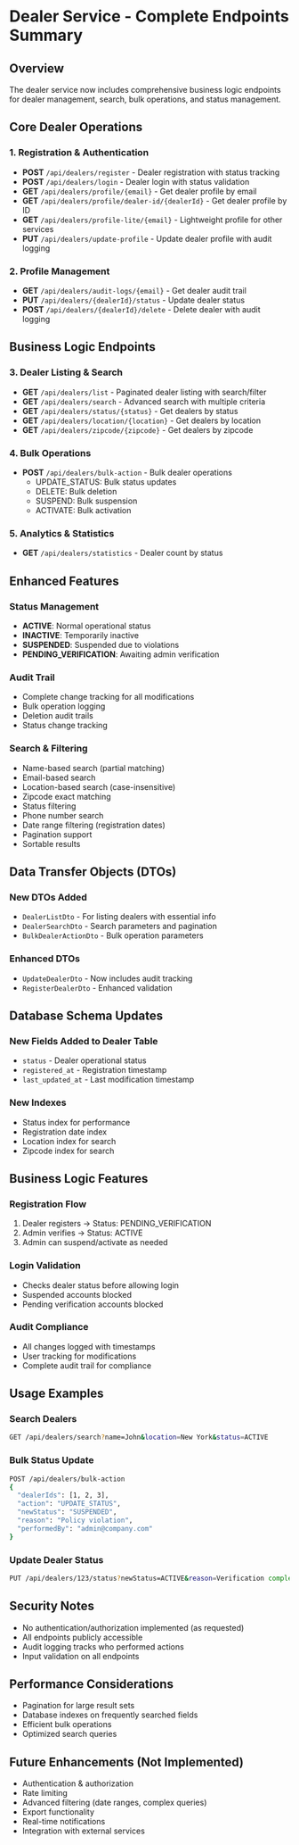 # Dealer Service - Complete Endpoints Summary

## Overview

The dealer service now includes comprehensive business logic endpoints for dealer management, search, bulk operations, and status management.

## Core Dealer Operations

### 1. Registration & Authentication

- **POST** `/api/dealers/register` - Dealer registration with status tracking
- **POST** `/api/dealers/login` - Dealer login with status validation
- **GET** `/api/dealers/profile/{email}` - Get dealer profile by email
- **GET** `/api/dealers/profile/dealer-id/{dealerId}` - Get dealer profile by ID
- **GET** `/api/dealers/profile-lite/{email}` - Lightweight profile for other services
- **PUT** `/api/dealers/update-profile` - Update dealer profile with audit logging

### 2. Profile Management

- **GET** `/api/dealers/audit-logs/{email}` - Get dealer audit trail
- **PUT** `/api/dealers/{dealerId}/status` - Update dealer status
- **POST** `/api/dealers/{dealerId}/delete` - Delete dealer with audit logging

## Business Logic Endpoints

### 3. Dealer Listing & Search

- **GET** `/api/dealers/list` - Paginated dealer listing with search/filter
- **GET** `/api/dealers/search` - Advanced search with multiple criteria
- **GET** `/api/dealers/status/{status}` - Get dealers by status
- **GET** `/api/dealers/location/{location}` - Get dealers by location
- **GET** `/api/dealers/zipcode/{zipcode}` - Get dealers by zipcode

### 4. Bulk Operations

- **POST** `/api/dealers/bulk-action` - Bulk dealer operations
  - UPDATE_STATUS: Bulk status updates
  - DELETE: Bulk deletion
  - SUSPEND: Bulk suspension
  - ACTIVATE: Bulk activation

### 5. Analytics & Statistics

- **GET** `/api/dealers/statistics` - Dealer count by status

## Enhanced Features

### Status Management

- **ACTIVE**: Normal operational status
- **INACTIVE**: Temporarily inactive
- **SUSPENDED**: Suspended due to violations
- **PENDING_VERIFICATION**: Awaiting admin verification

### Audit Trail

- Complete change tracking for all modifications
- Bulk operation logging
- Deletion audit trails
- Status change tracking

### Search & Filtering

- Name-based search (partial matching)
- Email-based search
- Location-based search (case-insensitive)
- Zipcode exact matching
- Status filtering
- Phone number search
- Date range filtering (registration dates)
- Pagination support
- Sortable results

## Data Transfer Objects (DTOs)

### New DTOs Added

- `DealerListDto` - For listing dealers with essential info
- `DealerSearchDto` - Search parameters and pagination
- `BulkDealerActionDto` - Bulk operation parameters

### Enhanced DTOs

- `UpdateDealerDto` - Now includes audit tracking
- `RegisterDealerDto` - Enhanced validation

## Database Schema Updates

### New Fields Added to Dealer Table

- `status` - Dealer operational status
- `registered_at` - Registration timestamp
- `last_updated_at` - Last modification timestamp

### New Indexes

- Status index for performance
- Registration date index
- Location index for search
- Zipcode index for search

## Business Logic Features

### Registration Flow

1. Dealer registers → Status: PENDING_VERIFICATION
2. Admin verifies → Status: ACTIVE
3. Admin can suspend/activate as needed

### Login Validation

- Checks dealer status before allowing login
- Suspended accounts blocked
- Pending verification accounts blocked

### Audit Compliance

- All changes logged with timestamps
- User tracking for modifications
- Complete audit trail for compliance

## Usage Examples

### Search Dealers

```bash
GET /api/dealers/search?name=John&location=New York&status=ACTIVE
```

### Bulk Status Update

```bash
POST /api/dealers/bulk-action
{
  "dealerIds": [1, 2, 3],
  "action": "UPDATE_STATUS",
  "newStatus": "SUSPENDED",
  "reason": "Policy violation",
  "performedBy": "admin@company.com"
}
```

### Update Dealer Status

```bash
PUT /api/dealers/123/status?newStatus=ACTIVE&reason=Verification complete&updatedBy=admin@company.com
```

## Security Notes

- No authentication/authorization implemented (as requested)
- All endpoints publicly accessible
- Audit logging tracks who performed actions
- Input validation on all endpoints

## Performance Considerations

- Pagination for large result sets
- Database indexes on frequently searched fields
- Efficient bulk operations
- Optimized search queries

## Future Enhancements (Not Implemented)

- Authentication & authorization
- Rate limiting
- Advanced filtering (date ranges, complex queries)
- Export functionality
- Real-time notifications
- Integration with external services
